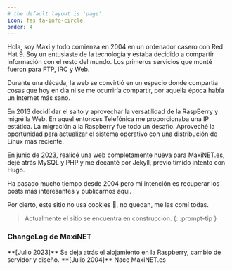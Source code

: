 ```yaml
---
# the default layout is 'page'
icon: fas fa-info-circle
order: 4
---
```


Hola, soy Maxi y todo comienza en 2004 en un ordenador casero con Red Hat 9. Soy un entusiaste de la tecnología y estaba decidido a compartir información con el resto del mundo. Los primeros servicios que monté fueron para FTP, IRC y Web.

Durante una década, la web se convirtió en un espacio donde compartía cosas que hoy en día ni se me ocurriría compartir, por aquella época había un Internet más sano.

En 2013 decidí dar el salto y aprovechar la versatilidad de la RaspBerry y migré la Web. En aquel entonces Telefónica me proporcionaba una IP estática. La migración a la Raspberry fue todo un desafío. Aproveché la oportunidad para actualizar el sistema operativo con una distribución de Linux más reciente.

En junio de 2023, realicé una web completamente nueva para MaxiNET.es, dejé atrás MySQL y PHP y me decanté por Jekyll, previo tímido intento con Hugo.

Ha pasado mucho tiempo desde 2004 pero mi intención es recuperar los posts más interesantes y publicarnos aquí.

Por cierto, este sitio no usa cookies 🍪, no quedan, me las comí todas.

> Actualmente el sitio se encuentra en construcción.
{: .prompt-tip }

<h3>ChangeLog de MaxiNET</h3>
**[Julio 2023]** Se deja atrás el alojamiento en la Raspberry, cambio de servidor y diseño.
**[Julio 2004]** Nace MaxiNET.es